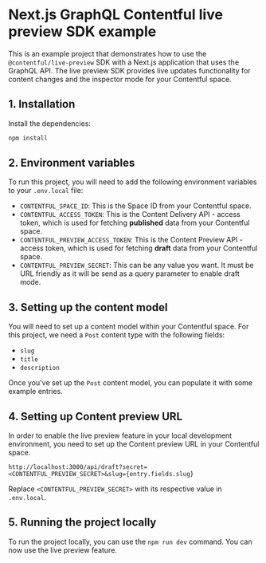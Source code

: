 # Next.js GraphQL Contentful live preview SDK example

This is an example project that demonstrates how to use the `@contentful/live-preview` SDK with a Next.js application that uses the GraphQL API. The live preview SDK provides live updates functionality for content changes and the inspector mode for your Contentful space.

## 1. Installation

Install the dependencies:

```bash
npm install
```

## 2. Environment variables

To run this project, you will need to add the following environment variables to your `.env.local` file:

- `CONTENTFUL_SPACE_ID`: This is the Space ID from your Contentful space.
- `CONTENTFUL_ACCESS_TOKEN`: This is the Content Delivery API - access token, which is used for fetching **published** data from your Contentful space.
- `CONTENTFUL_PREVIEW_ACCESS_TOKEN`: This is the Content Preview API - access token, which is used for fetching **draft** data from your Contentful space.
- `CONTENTFUL_PREVIEW_SECRET`: This can be any value you want. It must be URL friendly as it will be send as a query parameter to enable draft mode.

## 3. Setting up the content model

You will need to set up a content model within your Contentful space. For this project, we need a `Post` content type with the following fields:

- `slug`
- `title`
- `description`

Once you've set up the `Post` content model, you can populate it with some example entries.

## 4. Setting up Content preview URL

In order to enable the live preview feature in your local development environment, you need to set up the Content preview URL in your Contentful space.

`http://localhost:3000/api/draft?secret=<CONTENTFUL_PREVIEW_SECRET>&slug={entry.fields.slug}`

Replace `<CONTENTFUL_PREVIEW_SECRET>` with its respective value in `.env.local`.

## 5. Running the project locally

To run the project locally, you can use the `npm run dev` command. You can now use the live preview feature.
